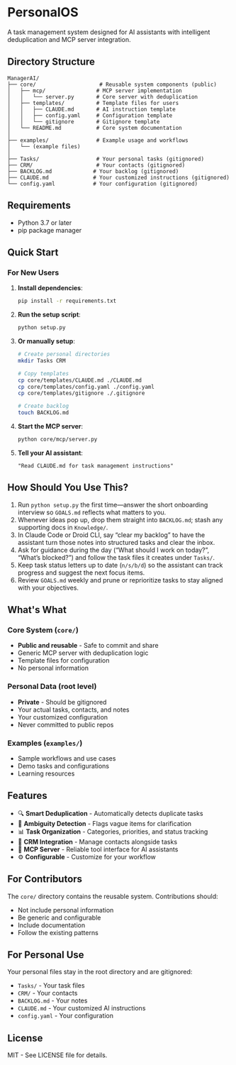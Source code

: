 # PersonalOS

A task management system designed for AI assistants with intelligent deduplication and MCP server integration.

## Directory Structure

```
ManagerAI/
├── core/                    # Reusable system components (public)
│   ├── mcp/                # MCP server implementation
│   │   └── server.py       # Core server with deduplication
│   ├── templates/          # Template files for users
│   │   ├── CLAUDE.md       # AI instruction template
│   │   ├── config.yaml     # Configuration template
│   │   └── gitignore       # Gitignore template
│   └── README.md           # Core system documentation
│
├── examples/               # Example usage and workflows
│   └── (example files)
│
├── Tasks/                  # Your personal tasks (gitignored)
├── CRM/                    # Your contacts (gitignored)
├── BACKLOG.md             # Your backlog (gitignored)
├── CLAUDE.md              # Your customized instructions (gitignored)
└── config.yaml            # Your configuration (gitignored)
```

## Requirements

- Python 3.7 or later
- pip package manager

## Quick Start

### For New Users

1. **Install dependencies**:
   ```bash
   pip install -r requirements.txt
   ```

2. **Run the setup script**:
   ```bash
   python setup.py
   ```

3. **Or manually setup**:
   ```bash
   # Create personal directories
   mkdir Tasks CRM
   
   # Copy templates
   cp core/templates/CLAUDE.md ./CLAUDE.md
   cp core/templates/config.yaml ./config.yaml
   cp core/templates/gitignore ./.gitignore
   
   # Create backlog
   touch BACKLOG.md
   ```

4. **Start the MCP server**:
   ```bash
   python core/mcp/server.py
   ```

5. **Tell your AI assistant**:
   ```
   "Read CLAUDE.md for task management instructions"
   ```

## How Should You Use This?

1. Run `python setup.py` the first time—answer the short onboarding interview so `GOALS.md` reflects what matters to you.
2. Whenever ideas pop up, drop them straight into `BACKLOG.md`; stash any supporting docs in `Knowledge/`.
3. In Claude Code or Droid CLI, say “clear my backlog” to have the assistant turn those notes into structured tasks and clear the inbox.
4. Ask for guidance during the day (“What should I work on today?”, “What’s blocked?”) and follow the task files it creates under `Tasks/`.
5. Keep task status letters up to date (`n/s/b/d`) so the assistant can track progress and suggest the next focus items.
6. Review `GOALS.md` weekly and prune or reprioritize tasks to stay aligned with your objectives.

## What's What

### Core System (`core/`)
- **Public and reusable** - Safe to commit and share
- Generic MCP server with deduplication logic
- Template files for configuration
- No personal information

### Personal Data (root level)
- **Private** - Should be gitignored
- Your actual tasks, contacts, and notes
- Your customized configuration
- Never committed to public repos

### Examples (`examples/`)
- Sample workflows and use cases
- Demo tasks and configurations
- Learning resources

## Features

- 🔍 **Smart Deduplication** - Automatically detects duplicate tasks
- 🤔 **Ambiguity Detection** - Flags vague items for clarification
- 📊 **Task Organization** - Categories, priorities, and status tracking
- 👥 **CRM Integration** - Manage contacts alongside tasks
- 🔧 **MCP Server** - Reliable tool interface for AI assistants
- ⚙️ **Configurable** - Customize for your workflow

## For Contributors

The `core/` directory contains the reusable system. Contributions should:
- Not include personal information
- Be generic and configurable
- Include documentation
- Follow the existing patterns

## For Personal Use

Your personal files stay in the root directory and are gitignored:
- `Tasks/` - Your task files
- `CRM/` - Your contacts
- `BACKLOG.md` - Your notes
- `CLAUDE.md` - Your customized AI instructions
- `config.yaml` - Your configuration

## License

MIT - See LICENSE file for details.
